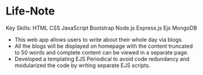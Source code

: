 # Life-Note


Key Skills: HTML CSS JavaScript Bootstrap Node.js Express.js Ejs MongoDB
- This web app allows users to write about their whole day via blogs.
- All the blogs will be displayed on homepage with the content truncated to 50 words and complete content can be viewed in a separate page.
- Developed a templating EJS Periodical to avoid code redundancy and modularized the code by writing separate EJS scripts.
